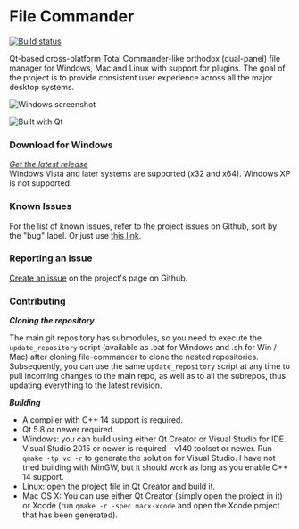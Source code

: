 # File Commander

[![Build status](https://ci.appveyor.com/api/projects/status/0rdr7ordj8khnn8l?svg=true)](https://ci.appveyor.com/project/VioletGiraffe/file-commander)

   Qt-based cross-platform Total Commander-like orthodox (dual-panel) file manager for Windows, Mac and Linux with support for plugins. The goal of the project is to provide consistent user experience across all the major desktop systems.

![Windows screenshot](/../gh-pages/screenshots/Windows/screenshot.png?raw=true)

![Built with Qt](http://i.imgur.com/O7SUWxn.png)

### Download for Windows

*<a href="https://github.com/VioletGiraffe/file-commander/releases/latest">Get the latest release</a>*    
Windows Vista and later systems are supported (x32 and x64). Windows XP is not supported.

### Known Issues
For the list of known issues, refer to the project issues on Github, sort by the "bug" label. Or just use <a href="https://github.com/VioletGiraffe/file-commander/labels/bug">this link</a>.

### Reporting an issue
<a href="https://github.com/VioletGiraffe/file-commander/issues/new">Create an issue</a> on the project's page on Github.

### Contributing

***Cloning the repository***

   The main git repository has submodules, so you need to execute the `update_repository` script (available as .bat for Windows and .sh for Win / Mac) after cloning file-commander to clone the nested repositories. Subsequently, you can use the same `update_repository` script at any time to pull incoming changes to the main repo, as well as to all the subrepos, thus updating everything to the latest revision.

***Building***

* A compiler with C++ 14 support is required.
* Qt 5.8 or newer required.
* Windows: you can build using either Qt Creator or Visual Studio for IDE. Visual Studio 2015 or newer is required - v140 toolset or newer. Run `qmake -tp vc -r` to generate the solution for Visual Studio. I have not tried building with MinGW, but it should work as long as you enable C++ 14 support.
* Linux: open the project file in Qt Creator and build it.
* Mac OS X: You can use either Qt Creator (simply open the project in it) or Xcode (run `qmake -r -spec macx-xcode` and open the Xcode project that has been generated).
